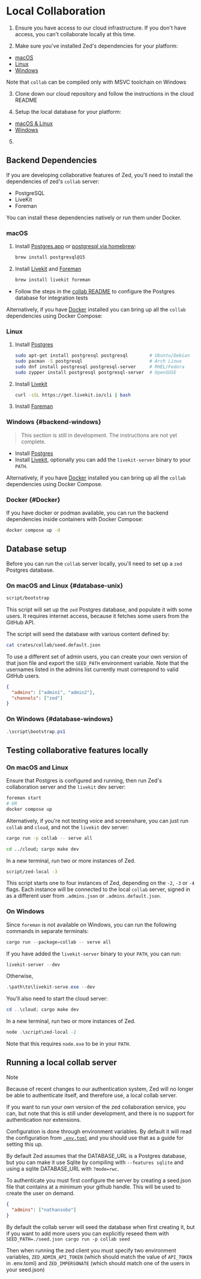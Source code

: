 # Local Collaboration

1. Ensure you have access to our cloud infrastructure. If you don't have access, you can't collaborate locally at this time.

2. Make sure you've installed Zed's dependencies for your platform:

- [macOS](#macos)
- [Linux](#linux)
- [Windows](#backend-windows)

Note that `collab` can be compiled only with MSVC toolchain on Windows

3. Clone down our cloud repository and follow the instructions in the cloud README

4. Setup the local database for your platform:

- [macOS & Linux](#database-unix)
- [Windows](#database-windows)

5.

## Backend Dependencies

If you are developing collaborative features of Zed, you'll need to install the dependencies of zed's `collab` server:

- PostgreSQL
- LiveKit
- Foreman

You can install these dependencies natively or run them under Docker.

### macOS

1. Install [Postgres.app](https://postgresapp.com) or [postgresql via homebrew](https://formulae.brew.sh/formula/postgresql@15):

   ```sh
   brew install postgresql@15
   ```

2. Install [Livekit](https://formulae.brew.sh/formula/livekit) and [Foreman](https://formulae.brew.sh/formula/foreman)

   ```sh
   brew install livekit foreman
   ```

- Follow the steps in the [collab README](https://github.com/zed-industries/zed/blob/main/crates/collab/README.md) to configure the Postgres database for integration tests

Alternatively, if you have [Docker](https://www.docker.com/) installed you can bring up all the `collab` dependencies using Docker Compose:

### Linux

1. Install [Postgres](https://www.postgresql.org/download/linux/)

   ```sh
   sudo apt-get install postgresql postgresql        # Ubuntu/Debian
   sudo pacman -S postgresql                         # Arch Linux
   sudo dnf install postgresql postgresql-server     # RHEL/Fedora
   sudo zypper install postgresql postgresql-server  # OpenSUSE
   ```

2. Install [Livekit](https://github.com/livekit/livekit-cli)

   ```sh
   curl -sSL https://get.livekit.io/cli | bash
   ```

3. Install [Foreman](https://theforeman.org/manuals/3.15/quickstart_guide.html)

### Windows {#backend-windows}

> This section is still in development. The instructions are not yet complete.

- Install [Postgres](https://www.postgresql.org/download/windows/)
- Install [Livekit](https://github.com/livekit/livekit), optionally you can add the `livekit-server` binary to your `PATH`.

Alternatively, if you have [Docker](https://www.docker.com/) installed you can bring up all the `collab` dependencies using Docker Compose.

### Docker {#Docker}

If you have docker or podman available, you can run the backend dependencies inside containers with Docker Compose:

```sh
docker compose up -d
```

## Database setup

Before you can run the `collab` server locally, you'll need to set up a `zed` Postgres database.

### On macOS and Linux {#database-unix}

```sh
script/bootstrap
```

This script will set up the `zed` Postgres database, and populate it with some users. It requires internet access, because it fetches some users from the GitHub API.

The script will seed the database with various content defined by:

```sh
cat crates/collab/seed.default.json
```

To use a different set of admin users, you can create your own version of that json file and export the `SEED_PATH` environment variable. Note that the usernames listed in the admins list currently must correspond to valid GitHub users.

```json
{
  "admins": ["admin1", "admin2"],
  "channels": ["zed"]
}
```

### On Windows {#database-windows}

```powershell
.\script\bootstrap.ps1
```

## Testing collaborative features locally

### On macOS and Linux

Ensure that Postgres is configured and running, then run Zed's collaboration server and the `livekit` dev server:

```sh
foreman start
# OR
docker compose up
```

Alternatively, if you're not testing voice and screenshare, you can just run `collab` and `cloud`, and not the `livekit` dev server:

```sh
cargo run -p collab -- serve all
```

```sh
cd ../cloud; cargo make dev
```

In a new terminal, run two or more instances of Zed.

```sh
script/zed-local -3
```

This script starts one to four instances of Zed, depending on the `-2`, `-3` or `-4` flags. Each instance will be connected to the local `collab` server, signed in as a different user from `.admins.json` or `.admins.default.json`.

### On Windows

Since `foreman` is not available on Windows, you can run the following commands in separate terminals:

```powershell
cargo run --package=collab -- serve all
```

If you have added the `livekit-server` binary to your `PATH`, you can run:

```powershell
livekit-server --dev
```

Otherwise,

```powershell
.\path\to\livekit-serve.exe --dev
```

You'll also need to start the cloud server:

```powershell
cd ..\cloud; cargo make dev
```

In a new terminal, run two or more instances of Zed.

```powershell
node .\script\zed-local -2
```

Note that this requires `node.exe` to be in your `PATH`.

## Running a local collab server

> [!NOTE]
> Because of recent changes to our authentication system, Zed will no longer be able to authenticate itself, and therefore use, a local collab server.

If you want to run your own version of the zed collaboration service, you can, but note that this is still under development, and there is no support for authentication nor extensions.

Configuration is done through environment variables. By default it will read the configuration from [`.env.toml`](https://github.com/zed-industries/zed/blob/main/crates/collab/.env.toml) and you should use that as a guide for setting this up.

By default Zed assumes that the DATABASE_URL is a Postgres database, but you can make it use Sqlite by compiling with `--features sqlite` and using a sqlite DATABASE_URL with `?mode=rwc`.

To authenticate you must first configure the server by creating a seed.json file that contains at a minimum your github handle. This will be used to create the user on demand.

```json
{
  "admins": ["nathansobo"]
}
```

By default the collab server will seed the database when first creating it, but if you want to add more users you can explicitly reseed them with `SEED_PATH=./seed.json cargo run -p collab seed`

Then when running the zed client you must specify two environment variables, `ZED_ADMIN_API_TOKEN` (which should match the value of `API_TOKEN` in .env.toml) and `ZED_IMPERSONATE` (which should match one of the users in your seed.json)
